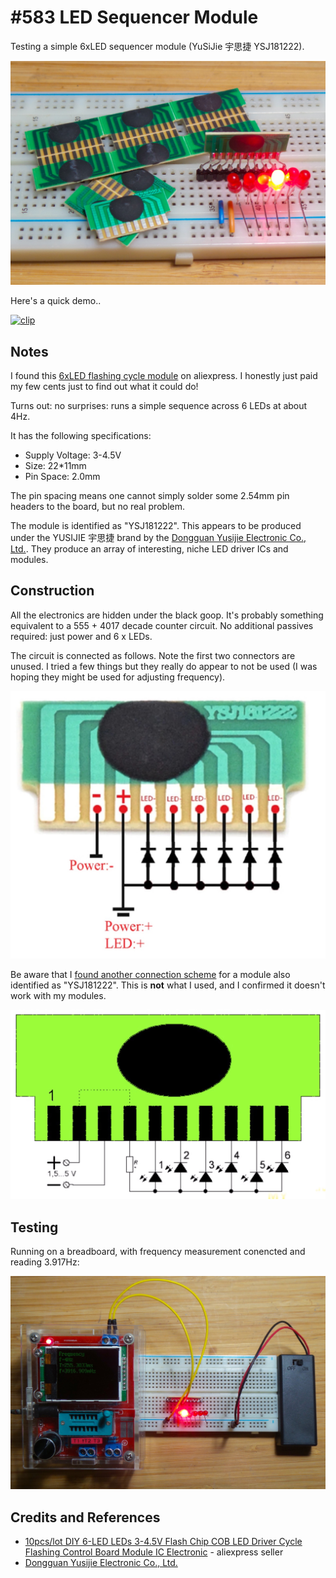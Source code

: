 # #583 LED Sequencer Module

Testing a simple 6xLED sequencer module (YuSiJie 宇思捷 YSJ181222).

![Build](./assets/YSJ181222_build.jpg?raw=true)

Here's a quick demo..

[![clip](https://img.youtube.com/vi/MbM46GIVMW8/0.jpg)](https://www.youtube.com/watch?v=MbM46GIVMW8)

## Notes

I found this
[6xLED flashing cycle module](https://www.aliexpress.com/item/4001314825358.html) on aliexpress.
I honestly just paid my few cents just to find out what it could do!

Turns out: no surprises: runs a simple sequence across 6 LEDs at about 4Hz.

It has the following specifications:

* Supply Voltage: 3-4.5V
* Size: 22*11mm
* Pin Space: 2.0mm

The pin spacing means one cannot simply solder some 2.54mm pin headers to the board, but no real problem.

The module is identified as "YSJ181222".
This appears to be produced under the YUSIJIE 宇思捷 brand by the
[Dongguan Yusijie Electronic Co., Ltd.](https://dgysj.en.alibaba.com/productgrouplist-821419988-2/LED_drive_ic_and_module.html).
They produce an array of interesting, niche LED driver ICs and modules.

## Construction

All the electronics are hidden under the black goop. It's probably something equivalent to a 555 + 4017 decade counter
circuit. No additional passives required: just power and 6 x LEDs.

The circuit is connected as follows.
Note the first two connectors are unused. I tried a few things but they really do appear to not be used (I was hoping they might be used for adjusting frequency).

![YSJ181222_schematic](./assets/YSJ181222_schematic.jpg?raw=true)

Be aware that I
[found another connection scheme](https://www.youtube.com/watch?v=VVGl8AEwOd4)
for a module also identified as "YSJ181222".
This is **not** what I used, and I confirmed it doesn't work with my modules.

![alternative_schematic](./assets/alternative_schematic.jpg?raw=true)

## Testing

Running on a breadboard, with frequency measurement conencted and reading 3.917Hz:

![Breadboard Build](./assets/YSJ181222_bb_build.jpg?raw=true)

## Credits and References

* [10pcs/lot DIY 6-LED LEDs 3-4.5V Flash Chip COB LED Driver Cycle Flashing Control Board Module IC Electronic](https://www.aliexpress.com/item/4001314825358.html) - aliexpress seller
* [Dongguan Yusijie Electronic Co., Ltd.](https://dgysj.en.alibaba.com/productgrouplist-821419988-2/LED_drive_ic_and_module.html)
